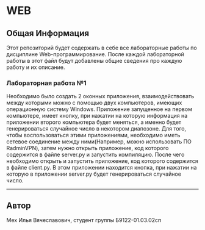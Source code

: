 # WEB
## Общая Информация
Этот репозиторий будет содержать в себе все лабораторные работы по дисциплине Web-программирование. После каждой лабораторной работы в этот файл будут добавлены общие сведения про каждую работу и их описание.
### Лабораторная работа №1
Необходимо было создать 2 оконных приложения, взаимодействовать между которыми можно с помощью двух компьютеров, имеющих операционную систему Windows. Приложение запущенное на первом компьютере, имеет кнопку, при нажатии на которую информация на приложении второго компьютера будет меняться, а именно будет генерироваться случайное число в некотором диапозоне. Для того, чтобы воспользоваться этими приложениями, необходимо иметь сетевое соединение между ними(Например, можно использовать ПО RadminVPN), затем нужно открыть приложение, код которого содержится в файле server.py и запустить компиляцию. После чего необходимо открыть и запустить приложение, код которого содержится в файле client.py. В этом приложении находится кнопка, при нажатии на которую в приложении server.py будет генерироваться случайное число.
***
## Автор
Мех Илья Вячеславович, студент группы Б9122-01.03.02сп
